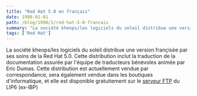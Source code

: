 ```yaml
---
title: "Red Hat 5.0 en français"
date: 1998-01-01
path: /blog/1998/1/red-hat-5-0-francais
summary: "La société kheops/les logiciels du soleil distribue une version françisée par ses soins de la Red Hat 5.0."
tags: ['Red Hat']
---
```


<P>
La société kheops/les logiciels du soleil distribue une version françisée
par ses soins de la Red Hat 5.0.  Cette distribution inclut
la traduction de la documentation assurée par l'équipe de
traducteurs bénévoles animée par Eric Dumas.
Cette distribution est actuellement vendue par
correspondance, sera également vendue dans les boutiques
d'informatique, et elle est disponible gratuitement sur le
<A HREF="ftp://ftp.lip6.fr/pub/linux/distributions/redhat-fr/">serveur FTP</A>
du LIP6 (ex-IBP)
</P>


